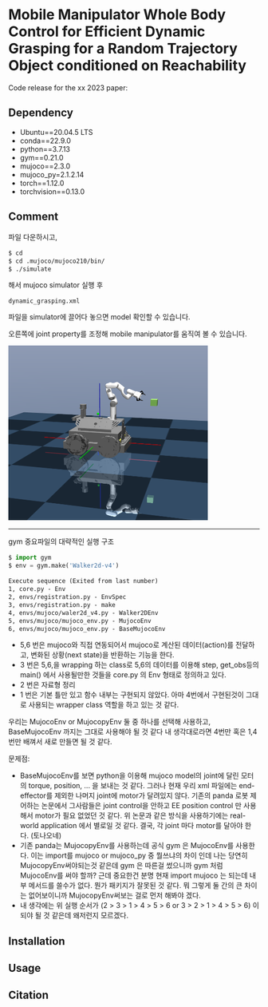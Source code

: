 # Mobile Manipulator Whole Body Control for Efficient Dynamic Grasping for a Random Trajectory Object conditioned on Reachability
Code release for the xx 2023 paper:
## Dependency
* Ubuntu==20.04.5 LTS
* conda==22.9.0
* python==3.7.13
* gym==0.21.0
* mujoco==2.3.0
* mujoco_py=2.1.2.14
* torch==1.12.0
* torchvision==0.13.0
## Comment
파일 다운하시고, 
```
$ cd
$ cd .mujoco/mujoco210/bin/
$ ./simulate
```
해서 mujoco simulator 실행 후 
```
dynamic_grasping.xml
```
파일을 simulator에 끌어다 놓으면 model 확인할 수 있습니다.

오른쪽에 joint property를 조정해 mobile manipulator를 움직여 볼 수 있습니다.

<img src="./figures/Mobile_Manipulator.png" width= "400px" height="350px" alt="Mobile Manipulator"></img>

---
gym 중요파일의 대략적인 실행 구조
```python
$ import gym
$ env = gym.make('Walker2d-v4')
```
```
Execute sequence (Exited from last number)
1, core.py - Env
2, envs/registration.py - EnvSpec
3, envs/registration.py - make
4, envs/mujoco/waler2d_v4.py - Walker2DEnv
5, envs/mujoco/mujoco_env.py - MujocoEnv
6, envs/mujoco/mujoco_env.py - BaseMujocoEnv
```
- 5,6 번은 mujoco와 직접 연동되어서 mujoco로 계산된 데이터(action)를 전달하고, 변화된 상황(next state)을 반환하는 기능을 한다. 
- 3 번은 5,6,을 wrapping 하는 class로 5,6의 데이터를 이용해 step, get_obs등의 main() 에서 사용될만한 것들을 core.py 의 Env 형태로 정의하고 있다.
- 2 번은 자료형 정리
- 1 번은 기본 틀만 있고 함수 내부는 구현되지 않았다. 아마 4번에서 구현된것이 그대로 사용되는 wrapper class 역할을 하고 있는 것 같다. 

우리는 MujocoEnv or MujocopyEnv 둘 중 하나를 선택해 사용하고, BaseMujocoEnv 까지는 그대로 사용해야 될 것 같다
내 생각대로라면 4번만 혹은 1,4 번만 배껴서 새로 만들면 될 것 같다. 

문제점: 
- BaseMujocoEnv를 보면 python을 이용해 mujoco model의 joint에 달린 모터의 torque, position, ... 을 보내는 것 같다. 그러나 현재 우리 xml 파일에는 end-effector를 제외한 나머지 joint에 motor가 달려있지 않다. 
기존의 panda 로봇 제어하는 논문에서 그사람들은 joint control을 안하고 EE position control 만 사용해서 motor가 필요 없었던 것 같다. 위 논문과 같은 방식을 사용하기에는 real-world application 에서 별로일 것 같다. 
결국, 각 joint 마다 motor를 달아야 한다. (토나오네)
- 기존 panda는 MujocopyEnv를 사용하는데 공식 gym 은 MujocoEnv를 사용한다. 이는 import를 mujoco or mujoco_py 중 뭘쓰냐의 차이 인데 나는 당연히 MujocopyEnv써야되는것 같은데 gym 은 따른걸 썼으니까 gym 처럼 MujocoEnv를 써야 할까? 근데 중요한건 분명 현재 import mujoco 는 되는데 내부 메서드를 쓸수가 없다. 뭔가 패키지가 잘못된 것 같다. 뭐 그렇게 둘 간의 큰 차이는 없어보이니까 MujocopyEnv써보는 걸로 먼저 해봐야 겠다.
- 내 생각에는 위 실행 순서가 (2 > 3 > 1 > 4 > 5 > 6 or 3 > 2 > 1 > 4 > 5 > 6) 이 되야 될 것 같은데 왜저런지 모르겠다.

## Installation


## Usage

## Citation